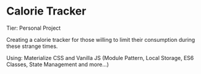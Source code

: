 # Calorie Tracker

Tier: Personal Project

Creating a calorie tracker for those willing to
limit their consumption during these strange times.

Using: Materialize CSS and Vanilla JS (Module Pattern, Local Storage, ES6 Classes, State Management and more...)
